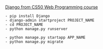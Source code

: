 [Django from CS50 Web Programming course](https://cs50.harvard.edu/web/2020/weeks/3/)

```
- pip install Django
- django-admin startproject PROJECT_NAME
- cd PROJECT_NAME
- python manage.py runserver

- python manage.py startapp APP_NAME
- python manage.py migrate
```
